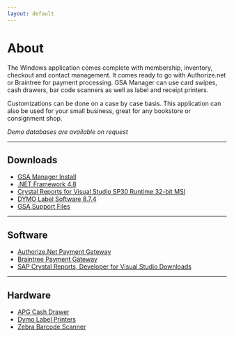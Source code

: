 ```yaml
---
layout: default
---
```


# About

The Windows application comes complete with membership, inventory, checkout and contact management. It comes ready to go with Authorize.net or Braintree for payment processing. GSA Manager can use card swipes, cash drawers, bar code scanners as well as label and receipt printers.   

Customizations can be done on a case by case basis. This application can also be used for your small business, great for any bookstore or consignment shop.   

*Demo databases are available on request*   

* * *

## Downloads

*   [GSA Manager Install](install/publish.htm)
*   [.NET Framework 4.8](https://go.microsoft.com/fwlink/?linkid=2088631)
*   [Crystal Reports for Visual Studio SP30 Runtime 32-bit MSI](https://origin-az.softwaredownloads.sap.com/public/file/0020000000195592021)
*   [DYMO Label Software 8.7.4](https://s3.amazonaws.com/download.dymo.com/dymo/Software/Win/DLS8Setup8.7.4.exe)
*   [GSA Support Files](downloads/GSA%20Manager.zip)

* * *

## Software

*   [Authorize.Net Payment Gateway](https://www.authorize.net/)
*   [Braintree Payment Gateway](https://www.braintreepayments.com/)
*   [SAP Crystal Reports, Developer for Visual Studio Downloads](https://wiki.scn.sap.com/wiki/display/BOBJ/Crystal+Reports%2C+Developer+for+Visual+Studio+Downloads)

* * *

## Hardware

*   [APG Cash Drawer](https://www.cashdrawer.com/software-drivers-developers/)
*   [Dymo Label Printers](https://www.dymo.com/en-US)
*   [Zebra Barcode Scanner](https://www.zebra.com/us/en/products/scanners/general-purpose-scanners/handheld/ls2208.html)

